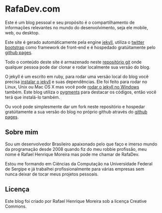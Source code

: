 # RafaDev.com

Este é um blog pessoal e seu propósito é o compartilhamento de informações relevantes no mundo do desenvolvimento, seja ele mobile, web, ou desktop.

Este site é gerado automáticamente pela engine [jekyll][], utiliza o [twitter bootstrap][] como framework de front-end e é hospedado gratúitamente pelo [github pages][].

Todo o conteúdo deste site é armazenado neste [repositório git][] onde qualquer pessoa pode dar clonar e rodar localmente sua versão do blog.

O jekyll é um escrito em ruby, para rodar uma versão local do blog você precisa [instalar o jekyll][] e suas dependências. Ele foi feito para rodar no Linux, Unix ou Mac OS X mas você pode [rodar o jekyll no Windows][] também. Este blog utiliza o [pygments][] para destacar os códigos, então você terá que instalá-lo também.

Ou você pode simplesmente dar um fork neste repositório e hospedar gratúitamente a sua versão do blog no próprio github através do [github pages][].

## Sobre mim

Sou um desenvolvedor Brasileiro apaixonado pelo que faço e imerso mundo da programação desde 2008 quando fiz do meu robbie profissão, meu nome é Rafael Henrique Moreira mas pode me chamar de RafaDev.

Estou me formando em Ciências da Computação na Universidade Federal de Sergipe e já trabalhei profissionalmente para várias empresas sem nunca deixar de tocar meus projetos pessoais.

## Licença

Este blog foi criado por Rafael Henrique Moreira sob a licença Creative Commons.

[jekyll]: http://jekyllrb.com/
[twitter bootstrap]: http://twitter.github.io/bootstrap
[github pages]: http://pages.github.com/
[repositório git]: http://github.com/rafadev7/RafaDev.com
[instalar o jekyll]: http://jekyllrb.com/docs/installation/
[rodar o jekyll no Windows]: http://www.madhur.co.in/blog/2011/09/01/runningjekyllwindows.html
[pygments]: http://pygments.org/


